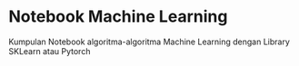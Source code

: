 # Notebook Machine Learning

Kumpulan Notebook algoritma-algoritma Machine Learning dengan Library SKLearn atau Pytorch
